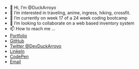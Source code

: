 - 👋 Hi, I’m @DuckArroyo
- 👀 I’m interested in traveling, anime, ingress, hiking, crossfit.
- 🌱 I’m currently on week 17 of a 24 week coding bootcamp
- 💞️ I’m looking to collaborate on a web based inventory system
- 📫 How to reach me ...
- [Portfolio](https://duckarroyo.github.io/challenge2/)
- [GitHub](https://github.com/DuckArroyo)
- [Twitter @DevDuckArroyo](https://twitter.com/DevDuckArroyo)
- [LinkeIn](https://www.linkedin.com/in/duckarroyo/)
- [CodePen](https://codepen.io/DeveloperDuckArroyo)   
- [Email](mailto:DeveloperDuckArroyo@gmail.com)
<!---
DuckArroyo/DuckArroyo is a ✨ special ✨ repository because its `README.md` (this file) appears on your GitHub profile.
You can click the Preview link to take a look at your changes.
--->
